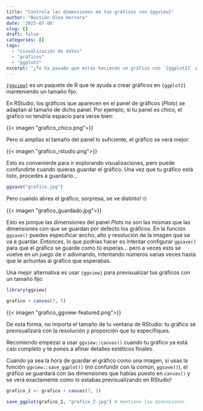 ```yaml
---
title: "Controla las dimensiones de tus gráficos con {ggview}"
author: "Bastián Olea Herrera"
date: '2025-07-08'
slug: []
draft: false
categories: []
tags:
  - "visualización de datos"
  - "gráficos"
  - "ggplot2"
excerpt: "¿Te ha pasado que estás haciendo un gráfico con `{ggplot2}` pero al momento de guardarlo te das cuenta que sale en otro tamaño y en otra proporción? Entonces este consejo es para ti: `{ggview}` es un paquete de R que te ayuda a previsualizar gráficos en `{ggplot2}` manteniendo un tamaño fijo."
---
```


[`{ggview}`](https://github.com/idmn/ggview) es un paquete de R que te ayuda a crear gráficos en `{ggplot2}` manteniendo un tamaño fijo.

En RStudio, los gráficos que aparecen en el panel de gráficos (_Plots_) se adaptan al tamaño de dicho panel. Por ejemplo, si tu panel es chico, el gráfico no tendría espacio para verse bien:

{{< imagen "grafico_chico.png">}}

Pero si amplías el tamaño del panel lo suficiente, el gráfico se verá mejor:

{{< imagen "grafico_rstudio.png">}}

Esto es conveniente para ir explorando visualizaciones, pero puede confundirte cuando quieras guardar el gráfico. Una vez que tu gráfico está listo, procedes a guardarlo...

```r
ggsave("grafico.jpg")
```

Pero cuando abres el gráfico, sorpresa, se ve distinto! 🙄

{{< imagen "grafico_guardado.jpg">}}

Esto es porque las dimensiones del panel _Plots_ no son las mismas que las dimensiones con que se guardan por defecto los gráficos. En la función `ggsave()` puedes especificar ancho, alto y resolución de la imagen que se va a guardar. Entonces, lo que podrías hacer es intentar configurar `ggsave()` para que el gráfico se guarde como tú esperas... pero a veces esto se vuelve en un juego de ir adivinando, intentando números varias veces hasta que le achuntas al gráfico que esperabas.

Una mejor alternativa es usar `{ggview}` para previsualizar tus gráficos con un tamaño fijo:

```r
library(ggview)

grafico + canvas(7, 5)
```

{{< imagen "grafico_ggview-featured.png">}}

De esta forma, no importa el tamaño de tu ventana de RStudio: tu gráfico se previsualizará con la resolución y proporción que tu especifiques.

Recomiendo empezar a usar `ggview::canvas()` cuando tu gráfico ya está casi completo y te pones a afinar detalles estéticos finales.

Cuando ya sea la hora de guardar el gráfico como una imagen, si usas la función `ggview::save_ggplot()` (no confundir con la común, `ggsave()`), el gráfico se guardará con las dimensiones que habías puesto en `canvas()` y se verá exactamente como lo estabas previsualizando en RStudio!

```r
grafico_2 <- grafico + canvas(7, 5)

save_ggplot(grafico_2, "grafico_2.jpg") # mantiene las dimensiones 
```
